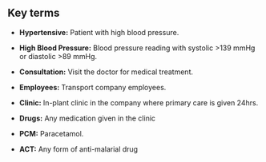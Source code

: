 ## Key terms
- **Hypertensive:** Patient with high blood pressure.

- **High Blood Pressure:** Blood pressure reading with systolic >139 mmHg or diastolic >89 mmHg.

- **Consultation:** Visit the doctor for medical treatment.

- **Employees:** Transport company employees.

- **Clinic:** In-plant clinic in the company where primary care is given 24hrs.

- **Drugs:** Any medication given in the clinic 

- **PCM:** Paracetamol.

- **ACT:** Any form of anti-malarial drug


